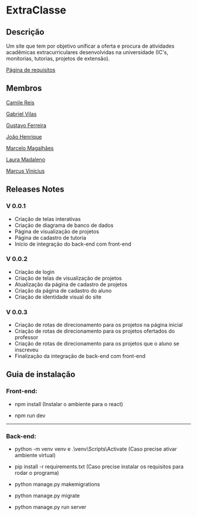 # ExtraClasse

## Descrição
Um site que tem por objetivo unificar a oferta e procura de atividades acadêmicas extracurriculares desenvolvidas na universidade (IC's, monitorias, tutorias, projetos de extensão).

[Página de requisitos](https://github.com/gusthcf/ExtraClasse/blob/main/docs/requisitos.md)

## Membros
[Camile Reis](https://github.com/camile16)

[Gabriel Vilas](https://github.com/vilas000)

[Gustavo Ferreira](https://github.com/gusthcf)

[João Henrique](https://github.com/JoaoHPS06)

[Marcelo Magalhães](https://github.com/marcelovmag)

[Laura Madaleno](https://github.com/laurmada)

[Marcus Vinicius](https://github.com/MarcusViniAraujo)


## Releases Notes

### V 0.0.1
* Criação de telas interativas
* Criação de diagrama de banco de dados
* Página de visualização de projetos
* Página de cadastro de tutoria
* Início de integração do back-end com front-end

### V 0.0.2
* Criação de login
* Criação de telas de visualização de projetos
* Atualização da página de cadastro de projetos
* Criação da página de cadastro do aluno
* Criação de identidade visual do site

### V 0.0.3
* Criação de rotas de direcionamento para os projetos na página inicial
* Criação de rotas de direcionamento para os projetos ofertados do professor
* Criação de rotas de direcionamento para os projetos que o aluno se inscreveu
* Finalização da integração de back-end com front-end

## Guia de instalação
### Front-end:

  * npm install (Instalar o ambiente para o react)

  * npm run dev
---
### Back-end:

  * python -m venv venv  e .\venv\Scripts\Activate (Caso precise ativar ambiente virtual)
  * pip install -r requirements.txt (Caso precise instalar os requisitos para rodar o programa)

  * python manage.py makemigrations
  * python manage.py migrate

  * python manage.py run server
